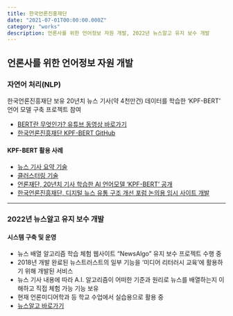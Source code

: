 ```yaml
---
title: 한국언론진흥재단
date: "2021-07-01T00:00:00.000Z"
category: "works"
description: 언론사를 위한 언어정보 자원 개발, 2022년 뉴스알고 유지 보수 개발
---
```


## 언론사를 위한 언어정보 자원 개발

### 자연어 처리(NLP)

한국언론진흥재단 보유 20년치 뉴스 기사(약 4천만건) 데이터를 학습한 ‘KPF-BERT’ 언어 모델 구축 프로젝트 참여

* [BERT란 무엇인가? 유튜브 동영상 바로가기](https://www.youtube.com/watch?v=Pj6563CAnKs)
* [한국언론진흥재단 KPF-BERT GitHub](https://github.com/KPFBERT/kpfbert)

#### KPF-BERT 활용 사례

* [뉴스 기사 요약 기술](https://github.com/KPFBERT/kpfbertsum)
* [클러스터링 기술](https://github.com/KPFBERT/kpfSBERT_Clustering)
* [언론재단, 20년치 기사 학습한 AI 언어모델 ‘KPF-BERT’ 공개](https://www.yna.co.kr/view/AKR20220222161500005?input=1195m)
* [한국언론진흥재단, 디지털 뉴스 유통 구조 개선 포럼 논의용 임시 사이트 개발](https://www.journalist.or.kr/news/article.html?no=52472 "언론사 공동포털 추진… 기록 통해 시행착오 줄일 것")

---

### 2022년 뉴스알고 유지 보수 개발

#### 시스템 구축 및 운영

* 뉴스 배열 알고리즘 학습 체험 웹사이트 “NewsAlgo” 유지 보수  프로젝트 수행 중
* 2018년 개발 완료된 뉴스트러스트의 일부 기능을 ‘미디어 리터러시 교육’에 활용하기 위해 개발된 서비스
* 뉴스 기사 내용에 따라 A.I. 알고리즘이 어떠한 기준과 원리로 뉴스를 배열하는지 이해하고 직접 체험 가능 기능 보유
* 현재 언론미디어학과 등 학교 수업에서 실습용으로 활용 중
* [뉴스알고 바로가기](http://beta.newsalgo.or.kr/)
